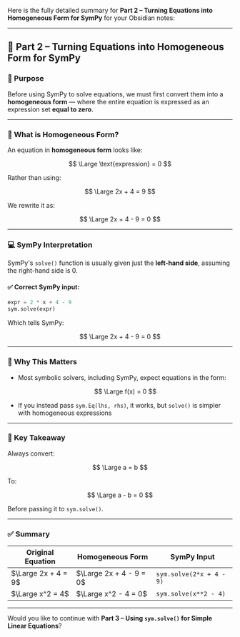 Here is the fully detailed summary for **Part 2 – Turning Equations into Homogeneous Form for SymPy** for your Obsidian notes:

---

## 🔁 Part 2 – Turning Equations into Homogeneous Form for SymPy

### 📌 Purpose

Before using SymPy to solve equations, we must first convert them into a **homogeneous form** — where the entire equation is expressed as an expression set **equal to zero**.

---

### 🧠 What is Homogeneous Form?

An equation in **homogeneous form** looks like:

$$ \Large \text{expression} = 0 $$

Rather than using:

$$ \Large 2x + 4 = 9 $$

We rewrite it as:

$$ \Large 2x + 4 - 9 = 0 $$

---

### 💻 SymPy Interpretation

SymPy's `solve()` function is usually given just the **left-hand side**, assuming the right-hand side is 0.

#### ✅ Correct SymPy input:

```python
expr = 2 * x + 4 - 9
sym.solve(expr)
```

Which tells SymPy:

$$ \Large 2x + 4 - 9 = 0 $$

---

### 🔎 Why This Matters

- Most symbolic solvers, including SymPy, expect equations in the form:
    
    $$ \Large f(x) = 0 $$
    
- If you instead pass `sym.Eq(lhs, rhs)`, it works, but `solve()` is simpler with homogeneous expressions
    

---

### 📌 Key Takeaway

Always convert:

$$ \Large a = b $$

To:

$$ \Large a - b = 0 $$

Before passing it to `sym.solve()`.

---

### ✅ Summary

|Original Equation|Homogeneous Form|SymPy Input|
|---|---|---|
|$\Large 2x + 4 = 9$|$\Large 2x + 4 - 9 = 0$|`sym.solve(2*x + 4 - 9)`|
|$\Large x^2 = 4$|$\Large x^2 - 4 = 0$|`sym.solve(x**2 - 4)`|

---

Would you like to continue with **Part 3 – Using `sym.solve()` for Simple Linear Equations**?
